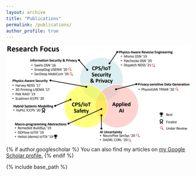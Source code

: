 ```yaml
---
layout: archive
title: "Publications"
permalink: /publications/
author_profile: true
---
```

<img align="center" src="images/research-overview-pubs.png">
{% if author.googlescholar %}
  You can also find my articles on <u><a href="{{author.googlescholar}}">my Google Scholar profile</a>.</u>
{% endif %}

{% include base_path %}

